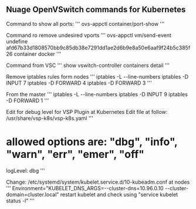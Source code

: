 ## Nuage OpenVSwitch commands for Kubernetes

Command to show all ports:
'''
ovs-appctl container/port-show
'''

Command ro remove undesired vports
'''
ovs-appctl vm/send-event undefine afd67b33d1808570bb9c85db38e7291dd1ae2d6b9e8a50e6aaf9f24b5c385f26 container docker
'''

Command from VSC
'''
show vswitch-controller containers detail
'''

Remove iptables rules form nodes
'''
iptables -L --line-numbers
iptables -D INPUT 7
iptables -D FORWARD 4
iptables -D FORWARD 3
'''

From the master
'''
iptables -L --line-numbers
iptables -D INPUT 9
iptables -D FORWARD 1
'''

Edit for debug level for VSP Plugin at Kubernetes
Edit file at follow: /usr/share/vsp-k8s/vsp-k8s.yaml
'''
# allowed options are: "dbg", "info", "warn", "err", "emer", "off"
logLevel: dbg
'''

Change: /etc/systemd/system/kubelet.service.d/10-kubeadm.conf at nodes
'''
Environment="KUBELET_DNS_ARGS=--cluster-dns=10.96.0.10 --cluster-domain=cluster.local"
restart kubelet and check using "service kubelet status -l"
'''

